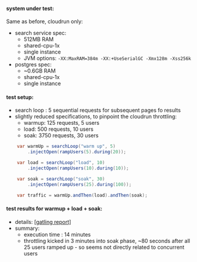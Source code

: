 #### system under test:

Same as before, cloudrun only:
- search service spec:
  - 512MB RAM
  - shared-cpu-1x
  - single instance
  - JVM options: `-XX:MaxRAM=384m -XX:+UseSerialGC -Xmx128m -Xss256k`
- postgres spec:
  - ~0.6GB RAM
  - shared-cpu-1x
  - single instance

#### test setup:

- search loop : 5 sequential requests for subsequent pages fo results
- slightly reduced specifications, to pinpoint the cloudrun throttling:
    - warmup: 125 requests, 5 users
    - load: 500 requests, 10 users
    - soak: 3750 requests, 30 users

``` java
    var warmUp = searchLoop("warm up", 5)
        .injectOpen(rampUsers(5).during(20));

    var load = searchLoop("load", 10)
        .injectOpen(rampUsers(10).during(10));

    var soak = searchLoop("soak", 30)
        .injectOpen(rampUsers(25).during(100));

    var traffic = warmUp.andThen(load).andThen(soak);
```

#### test results for warmup + load + soak:

- details: <a href="gatling/2023.10.03-searchload-soak-gcp">[gatling report]</a>
- summary:
    - execution time : 14 minutes
    - throttling kicked in 3 minutes into soak phase, ~80 seconds after all 25 users ramped up - so seems not directly related to concurrent users